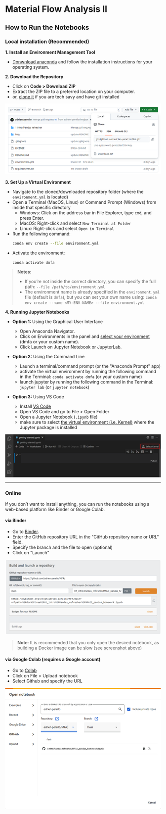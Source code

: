 # Material Flow Analysis II


## How to Run the Notebooks

### Local installation (Recommended)

**1. Install an Environment Management Tool**

  - [Donwnload anaconda](https://www.anaconda.com/products/individual) and follow the installation instructions for your operating system.


**2. Download the Repository**

  - Click on **Code > Download ZIP**
  - Extract the ZIP file to a preferred location on your computer.
  - or, [clone it](https://docs.github.com/en/repositories/creating-and-managing-repositories/cloning-a-repository) if you are tech savy and have git installed

![download repo](./img/import.png)


**3. Set Up a Virtual Environment**

- Navigate to the cloned/downloaded repository folder (where the `environment.yml` is located)
- Open a Terminal (MacOS, Linux) or Command Prompt (Windows) from inside that specific directory
  - Windows: Click on the address bar in File Explorer, type `cmd`, and press Enter.
  - MacOS: Right-click and select `New Terminal at Folder`
  - Linux: Right-click and select `Open in Terminal`
- Run the following command:
    ```bash
    conda env create --file environment.yml
    ```
- Activate the environment:
    ```bash
    conda activate dmfa
    ```

> **Notes:**
> - If you’re not inside the correct directory, you can specify the full path: `--file /path/to/environment.yml`
> - The environment name is already specified in the `environment.yml` file (default is `dmfa`), but you can set your own name using: `conda env create --name <MY-ENV-NAME> --file environment.yml`


**4. Running Jupyter Notebooks**

- **Option 1:** Using the Graphical User Interface
  - Open Anaconda Navigator.
  - Click on Environments in the panel and [select your environment](https://www.anaconda.com/docs/tools/anaconda-navigator/tutorials/manage-environments) (dmfa or your custom name).
  - Click Launch on Jupyter Notebook or JupyterLab.

  
- **Option 2:** Using the Command Line
    - Launch a terminal/command prompt (or the "Anaconda Prompt" app)
    - activate the virtual environment by running the following command in the Terminal: `conda activate dmfa` (or your custom name)
    - launch jupyter by running the following command in the Terminal: `jupyter lab` (or `jupyter notebook`)

  
- **Option 3:** Using VS Code
    - Install [VS Code](https://code.visualstudio.com/download)
    - Open VS Code and go to File > Open Folder
    - Open a Jupyter Notebook (`.ipynb` file)
    - make sure to select [the virtual environment (i.e. Kernel)](https://code.visualstudio.com/docs/datascience/jupyter-notebooks) where the Jupyter package is installed

![vscode](./img/vscode.png)

***


### Online

If you don’t want to install anything, you can run the notebooks using a web-based platform like Binder or Google Colab.

#### via Binder

- Go to [Binder](https://mybinder.org/).
- Enter the GitHub repository URL in the "GitHub repository name or URL" field.
- Specify the branch and the file to open (optional)
- Click on "Launch"

![mybinder](./img/mybinder.png)

> **Note**: It is recommended that you only open the desired notebook, as building a Docker image can be slow (see screenshot above)


#### via Google Colab (requires a Google account)

- Go to [Colab](https://colab.research.google.com/)
- Click on File > Upload notebook
- Select Github and specify the URL

![colab](./img/colab.png)
